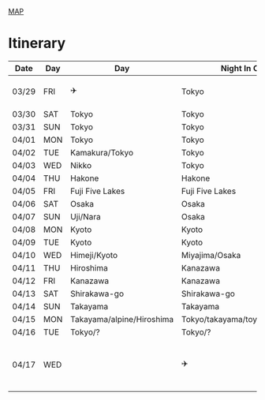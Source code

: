 [MAP](https://www.google.com/maps/d/embed?mid=1GqcsMsJTb3JPUCn7sbIqKMuthIuCuJ0s)

# Itinerary

|  Date | Day   |Day                  |Night In City   |Plan                                                | Accomodations|
|-------|-------|---------------------|----------------|----------------------------------------------------|--------------|
|03/29  |FRI    |✈️                   |Tokyo            |Arrive 15:30 - chill                               |Booked        | 
|03/30  |SAT    |Tokyo                |Tokyo           |                                                    |Booked        | 
|03/31  |SUN    |Tokyo                |Tokyo           |                                                    |Booked        | 
|04/01  |MON    |Tokyo                |Tokyo           |                                                    |Booked        | 
|04/02  |TUE    |Kamakura/Tokyo       |Tokyo           |                                                    |Booked        | 
|04/03  |WED    |Nikko                |Tokyo           |                                                    |Booked        | 
|04/04  |THU    |Hakone               |Hakone          |                                                    |Booked        | 
|04/05  |FRI    |Fuji Five Lakes      |Fuji Five Lakes |                                                    |Booked        |
|04/06  |SAT    |Osaka                |Osaka           |                                                    |Booked        |
|04/07  |SUN    |Uji/Nara             |Osaka           |                                                    |Booked        |
|04/08  |MON    |Kyoto                |Kyoto           |                                                    |Booked        |
|04/09  |TUE    |Kyoto                |Kyoto           |                                                    |Booked        |
|04/10  |WED    |Himeji/Kyoto         |Miyajima/Osaka  |                                                    |Booked        | 
|04/11  |THU    |Hiroshima            |Kanazawa        |                                                    |Booked        |
|04/12  |FRI    |Kanazawa             |Kanazawa        |                                                    |Booked        |
|04/13  |SAT    |Shirakawa-go         |Shirakawa-go    |                                                    |Booked        | 
|04/14  |SUN    |Takayama             |Takayama        |                                                    |Booked        | 
|04/15  |MON    |Takayama/alpine/Hiroshima|Tokyo/takayama/toyama/miyajima|                                  |Booked        | 
|04/16  |TUE    |Tokyo/?                |Tokyo/?        |                                                   |Booked        | 
|04/17  |WED    |                     |✈️              |Leave for airport in the morning                    |Booked        | 
